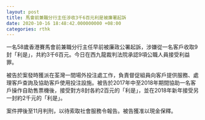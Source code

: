 ```yaml
---
layout: post
title: 馬會前兼職分行主任涉收3千6百元利是被廉署起訴
date: 2020-10-16 18:48:42.000000000 +08:00
categories: rthk
---
```


一名58歲香港賽馬會前兼職分行主任早前被廉政公署起訴，涉嫌從一名客戶收取9封「利是」，共約3千6百元。今日在西九龍裁判法院承認9項公職人員接受利益罪。

被告於案發時獲派在荃灣一間場外投注處工作，負責督促組員向客戶提供服務、處理客戶查詢及協助客戶使用投注設施。被告於2017年中至2018年期間協助一名客戶操作自助售票機後，接受對方8封各約2百元的「利是」，並在2018年新年接受另一封約2千元的「利是」。

案件押後至11月判刑，以待索取社會服務令報告。被告獲准以現金保釋。
